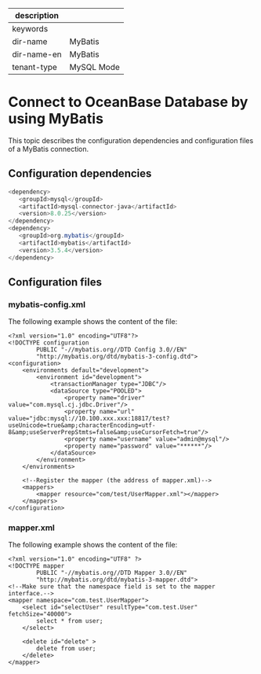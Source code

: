 |description||
|---|---|
|keywords||
|dir-name|MyBatis|
|dir-name-en|MyBatis|
|tenant-type|MySQL Mode|
# Connect to OceanBase Database by using MyBatis

This topic describes the configuration dependencies and configuration files of a MyBatis connection.

## Configuration dependencies

```java
<dependency>
   <groupId>mysql</groupId>
   <artifactId>mysql-connector-java</artifactId>
   <version>8.0.25</version>
</dependency>
<dependency>
   <groupId>org.mybatis</groupId>
   <artifactId>mybatis</artifactId>
   <version>3.5.4</version>
</dependency>
```

## Configuration files

### mybatis-config.xml

The following example shows the content of the file:

```unknow
<?xml version="1.0" encoding="UTF8"?>
<!DOCTYPE configuration
        PUBLIC "-//mybatis.org//DTD Config 3.0//EN"
        "http://mybatis.org/dtd/mybatis-3-config.dtd">
<configuration>
    <environments default="development">
        <environment id="development">
            <transactionManager type="JDBC"/>
            <dataSource type="POOLED">
                <property name="driver" value="com.mysql.cj.jdbc.Driver"/>
                <property name="url" value="jdbc:mysql://10.100.xxx.xxx:18817/test?useUnicode=true&amp;characterEncoding=utf-8&amp;useServerPrepStmts=false&amp;useCursorFetch=true"/>
                <property name="username" value="admin@mysql"/>
                <property name="password" value="******"/>
            </dataSource>
        </environment>
    </environments>

    <!--Register the mapper (the address of mapper.xml)-->
    <mappers>
        <mapper resource="com/test/UserMapper.xml"></mapper>
    </mappers>
</configuration>
```

### mapper.xml

The following example shows the content of the file:

```unknow
<?xml version="1.0" encoding="UTF8" ?>
<!DOCTYPE mapper
        PUBLIC "-//mybatis.org//DTD Mapper 3.0//EN"
        "http://mybatis.org/dtd/mybatis-3-mapper.dtd">
<!--Make sure that the namespace field is set to the mapper interface.-->
<mapper namespace="com.test.UserMapper">
    <select id="selectUser" resultType="com.test.User" fetchSize="40000">
        select * from user;
    </select>

    <delete id="delete" >
        delete from user;
    </delete>
</mapper>
```
